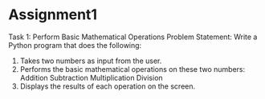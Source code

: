 # Assignment1
Task 1: Perform Basic Mathematical Operations
Problem Statement: Write a Python program that does the following:
1.  Takes two numbers as input from the user.
2.  Performs the basic mathematical operations on these two numbers:
   Addition
   Subtraction
   Multiplication
   Division
4.  Displays the results of each operation on the screen.
